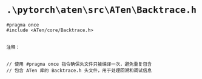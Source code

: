 # `.\pytorch\aten\src\ATen\Backtrace.h`

```
#pragma once
#include <ATen/core/Backtrace.h>


注释：


// 使用 #pragma once 指令确保头文件只被编译一次，避免重复包含
// 包含 ATen 库的 Backtrace.h 头文件，用于处理回溯和调试信息
```
